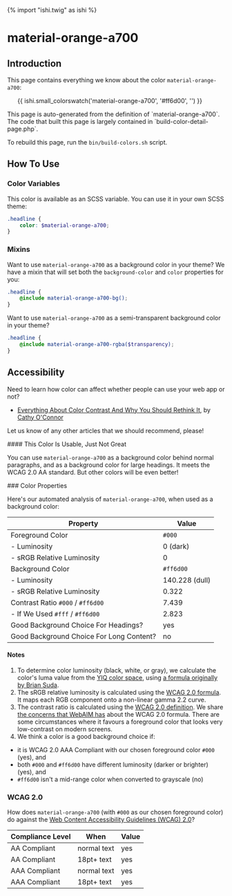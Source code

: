 {% import "ishi.twig" as ishi %}
# material-orange-a700

## Introduction

This page contains everything we know about the color `material-orange-a700`:

<div class="grid">
    <div class="cell">
        <div class="swatch">
            <ul>
                {{ ishi.small_colorswatch('material-orange-a700', '#ff6d00', '') }}
            </ul>
        </div>
    </div>
</div>

<div class="callout attention" markdown="1">
This page is auto-generated from the definition of `material-orange-a700`. The code that built this page is largely contained in `build-color-detail-page.php`.

To rebuild this page, run the `bin/build-colors.sh` script.
</div>

## How To Use

### Color Variables

This color is available as an SCSS variable. You can use it in your own SCSS theme:

```scss
.headline {
    color: $material-orange-a700;
}
```

### Mixins

Want to use `material-orange-a700` as a background color in your theme? We have a mixin that will set both the `background-color` and `color` properties for you:

```scss
.headline {
    @include material-orange-a700-bg();
}
```

Want to use `material-orange-a700` as a semi-transparent background color in your theme?

```scss
.headline {
    @include material-orange-a700-rgba($transparency);
}
```

## Accessibility

Need to learn how color can affect whether people can use your web app or not?

* [Everything About Color Contrast And Why You Should Rethink It](https://www.smashingmagazine.com/2014/10/color-contrast-tips-and-tools-for-accessibility/), by [Cathy O'Connor](http://www.twitter.com/cagocon)

Let us know of any other articles that we should recommend, please!
<div class="callout warning" markdown="1">
#### This Color Is Usable, Just Not Great

You can use `material-orange-a700` as a background color behind normal paragraphs, and as a background color for large headings. It meets the WCAG 2.0 AA standard. But other colors will be even better!
</div>
### Color Properties

Here's our automated analysis of `material-orange-a700`, when used as a background color:

Property | Value
---------|------
Foreground Color | `#000`
- Luminosity | 0 (dark)
- sRGB Relative Luminosity | 0
Background Color | `#ff6d00`
- Luminosity | 140.228 (dull)
- sRGB Relative Luminosity | 0.322
Contrast Ratio `#000` / `#ff6d00` | 7.439
- If We Used `#fff` / `#ff6d00` | 2.823
Good Background Choice For Headings? | yes
Good Background Choice For Long Content? | no

#### Notes

1. To determine color luminosity (black, white, or gray), we calculate the color's luma value from the [YIQ color space](https://en.wikipedia.org/wiki/YIQ), using [a formula originally by Brian Suda](https://24ways.org/2010/calculating-color-contrast/).
1. The sRGB relative luminosity is calculated using the [WCAG 2.0 formula](https://www.w3.org/TR/WCAG20/#relativeluminancedef). It maps each RGB component onto a non-linear gamma 2.2 curve.
1. The contrast ratio is calculated using the [WCAG 2.0 definition](https://www.w3.org/TR/2008/REC-WCAG20-20081211/#contrast-ratiodef). We share [the concerns that WebAIM has](http://webaim.org/blog/wcag-2-1-feedback/) about the WCAG 2.0 formula. There are some circumstances where it favours a foreground color that looks very low-contrast on modern screens.
1. We think a color is a good background choice if:
  - it is WCAG 2.0 AAA Compliant with our chosen foreground color `#000` (yes), and
  - both `#000` and `#ff6d00` have different luminosity (darker or brighter) (yes), and
  - `#ff6d00` isn't a mid-range color when converted to grayscale (no)

### WCAG 2.0

How does `material-orange-a700` (with `#000` as our chosen foreground color) do against the [Web Content Accessibility Guidelines (WCAG) 2.0](https://www.w3.org/TR/WCAG20/)?

Compliance Level | When | Value
-----------------|------|------
AA Compliant | normal text | yes
AA Compliant | 18pt+ text | yes
AAA Compliant | normal text | yes
AAA Compliant | 18pt+ text | yes